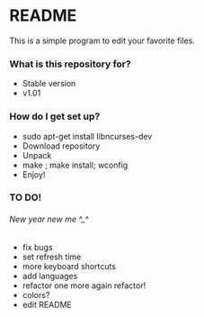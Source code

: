 # README #

This is a simple program to edit your favorite files.  

### What is this repository for? ###

* Stable version
* v1.01

### How do I get set up? ###

* sudo apt-get install libncurses-dev
* Download repository
* Unpack
* make ; make install; wconfig
* Enjoy!

### TO DO! ###
###### New year new me ^_^ #######
  * fix bugs
  * set refresh time
  * more keyboard shortcuts
  * add languages
  * refactor one more again refactor!
  * colors?
  * edit README
